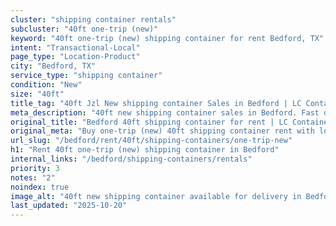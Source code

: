 ```yaml
---
cluster: "shipping container rentals"
subcluster: "40ft one-trip (new)"
keyword: "40ft one-trip (new) shipping container for rent Bedford, TX"
intent: "Transactional-Local"
page_type: "Location-Product"
city: "Bedford, TX"
service_type: "shipping container"
condition: "New"
size: "40ft"
title_tag: "40ft Jzl New shipping container Sales in Bedford | LC Container"
meta_description: "40ft new shipping container sales in Bedford. Fast delivery, competitive pricing. Serving shipping containers area. Quote ID: MXF. Call (214) 524-4168 for your free quote today."
original_title: "Bedford 40ft shipping container for rent | LC Container"
original_meta: "Buy one-trip (new) 40ft shipping container rent with local delivery in Bedford, TX. LC Container — local Since 2003. Request a fast quote today."
url_slug: "/bedford/rent/40ft/shipping-containers/one-trip-new"
h1: "Rent 40ft one-trip (new) shipping container in Bedford"
internal_links: "/bedford/shipping-containers/rentals"
priority: 3
notes: "2"
noindex: true
image_alt: "40ft new shipping container available for delivery in Bedford"
last_updated: "2025-10-20"
---
```


<!-- TODO: Add unique city/inventory copy, images, and internal links here. -->
